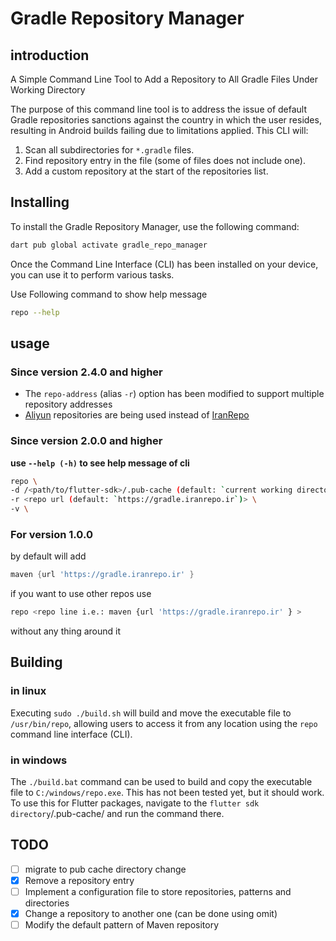 # Gradle Repository Manager

## introduction

A Simple Command Line Tool to Add a Repository to All Gradle Files Under Working Directory

The purpose of this command line tool is to address the issue of default Gradle repositories sanctions against the country in which the user resides, resulting in Android builds failing due to limitations applied. This CLI will:

1. Scan all subdirectories for `*.gradle` files.
2. Find repository entry in the file (some of files does not include one).
3. Add a custom repository at the start of the repositories list.

## Installing

To install the Gradle Repository Manager, use the following command:

```bash
dart pub global activate gradle_repo_manager
```

Once the Command Line Interface (CLI) has been installed on your device, you can use it to perform various tasks.

Use Following command to show help message

```bash
repo --help
```

## usage

### Since version 2.4.0 and higher

- The `repo-address` (alias `-r`) option has been modified to support multiple repository addresses
- [Aliyun](https://developer.aliyun.com/) repositories are being used instead of [IranRepo](https://iranrepo.ir/)

### Since version 2.0.0 and higher

**use `--help (-h)` to see help message of cli**

```bash
repo \
-d /<path/to/flutter-sdk>/.pub-cache (default: `current working directory`) \
-r <repo url (default: `https://gradle.iranrepo.ir`)> \
-v \
```

### For version 1.0.0

by default will add

```gradle
maven {url 'https://gradle.iranrepo.ir' }
```

if you want to use other repos use

```bash
repo <repo line i.e.: maven {url 'https://gradle.iranrepo.ir' } >
```

without any thing around it

## Building

### in linux

Executing `sudo ./build.sh` will build and move the executable file to `/usr/bin/repo`, allowing users to access it from any location using the `repo` command line interface (CLI).

### in windows

The `./build.bat` command can be used to build and copy the executable file to `C:/windows/repo.exe`. This has not been tested yet, but it should work. To use this for Flutter packages, navigate to the `flutter sdk directory`/.pub-cache/ and run the command there.

## TODO

- [ ] migrate to pub cache directory change
- [x] Remove a repository entry
- [ ] Implement a configuration file to store repositories, patterns and directories
- [x] Change a repository to another one (can be done using omit)
- [ ] Modify the default pattern of Maven repository
